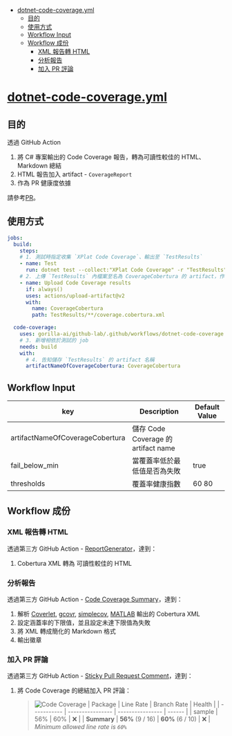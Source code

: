 - [dotnet-code-coverage.yml](#dotnet-code-coverageyml)
  - [目的](#目的)
  - [使用方式](#使用方式)
  - [Workflow Input](#workflow-input)
  - [Workflow 成份](#workflow-成份)
    - [XML 報告轉 HTML](#xml-報告轉-html)
    - [分析報告](#分析報告)
    - [加入 PR 評論](#加入-pr-評論)

# [dotnet-code-coverage.yml](./.github/workflows/dotnet-code-coverage.yml)

## 目的

透過 GitHub Action 
1. 將 C# 專案輸出的 Code Coverage 報告，轉為可讀性較佳的 HTML、Markdown 總結
2. HTML 報告加入 artifact - `CoverageReport`
3. 作為 PR 健康度依據

請參考[PR](https://github.com/gorilla-ai/github-lab/pull/1)。

## 使用方式

```yml
jobs:
  build:
    steps:
    # 1. 測試時指定收集 `XPlat Code Coverage`、輸出至 `TestResults`
    - name: Test
      run: dotnet test --collect:"XPlat Code Coverage" -r "TestResults"
    # 2. 上傳 `TestResults` 內檔案至名為 CoverageCobertura 的 artifact，作為 dotnet-code-coverage.yml 取得的來源
    - name: Upload Code Coverage results
      if: always()
      uses: actions/upload-artifact@v2
      with:
        name: CoverageCobertura
        path: TestResults/**/coverage.cobertura.xml

  code-coverage:
    uses: gorilla-ai/github-lab/.github/workflows/dotnet-code-coverage.yml@main
    # 3. 新增相依於測試的 job
    needs: build
    with:
      # 4. 告知儲存 `TestResults` 的 artifact 名稱
      artifactNameOfCoverageCobertura: CoverageCobertura
```

## Workflow Input

| key                             | Description                         | Default Value |
| ------------------------------- | ----------------------------------- | ------------- |
| artifactNameOfCoverageCobertura | 儲存 Code Coverage 的 artifact name |               |
| fail_below_min                  | 當覆蓋率低於最低值是否為失敗        | true          |
| thresholds                      | 覆蓋率健康指數                      | 60 80         |

## Workflow 成份
### XML 報告轉 HTML

透過第三方 GitHub Action - [ReportGenerator]，達到：
1. Cobertura XML 轉為 可讀性較佳的 HTML

### 分析報告

透過第三方 GitHub Action - [Code Coverage Summary]，達到：
1. 解析 [Coverlet], [gcovr], [simplecov], [MATLAB] 輸出的 Cobertura XML
2. 設定涵蓋率的下限值，並且設定未達下限值為失敗
3. 將 XML 轉成簡化的 Markdown 格式
4. 輸出徽章

### 加入 PR 評論

透過第三方 GitHub Action - [Sticky Pull Request Comment]，達到：
1. 將 Code Coverage 的總結加入 PR 評論：
    > ![Code Coverage](https://img.shields.io/badge/Code%20Coverage-56%25-critical?style=flat)
    > | Package     | Line Rate        | Branch Rate      | Health |
    > | ----------- | ---------------- | ---------------- | ------ |
    > | sample      | 56%              | 60%              | ❌      |
    > | **Summary** | **56%** (9 / 16) | **60%** (6 / 10) | ❌      |
    > _Minimum allowed line rate is `60%`_

[ReportGenerator]: https://github.com/danielpalme/ReportGenerator-GitHub-Action
[Code Coverage Summary]: https://github.com/marketplace/actions/code-coverage-summary
[Sticky Pull Request Comment]: https://github.com/marketplace/actions/sticky-pull-request-comment
[Coverlet]: https://github.com/coverlet-coverage/coverlet
[gcovr]: https://github.com/gcovr/gcovr
[simplecov]: https://github.com/simplecov-ruby/simplecov
[MATLAB]: https://uk.mathworks.com/help/matlab/ref/matlab.unittest.plugins.codecoverageplugin-class.html
[coverlet.collector]: https://www.nuget.org/packages/coverlet.collector